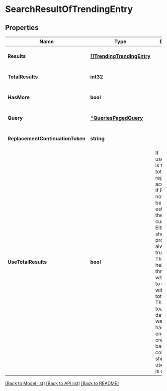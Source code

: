 # SearchResultOfTrendingEntry

## Properties
Name | Type | Description | Notes
------------ | ------------- | ------------- | -------------
**Results** | [**[]TrendingTrendingEntry**](Trending.TrendingEntry.md) |  | [optional] [default to null]
**TotalResults** | **int32** |  | [optional] [default to null]
**HasMore** | **bool** |  | [optional] [default to null]
**Query** | [***QueriesPagedQuery**](Queries.PagedQuery.md) |  | [optional] [default to null]
**ReplacementContinuationToken** | **string** |  | [optional] [default to null]
**UseTotalResults** | **bool** | If useTotalResults is true, then totalResults represents an accurate count.  If False, it does not, and may be estimated/only the size of the current page.  Either way, you should probably always only trust hasMore.  This is a long-held historical throwback to when we used to do paging with known total results. Those queries toasted our database, and we were left to hastily alter our endpoints and create backward- compatible shims, of which useTotalResults is one. | [optional] [default to null]

[[Back to Model list]](../README.md#documentation-for-models) [[Back to API list]](../README.md#documentation-for-api-endpoints) [[Back to README]](../README.md)


